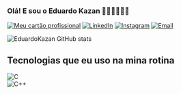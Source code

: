 
### Olá! E sou o Eduardo Kazan 🤖📡👨🏻‍💻🔋

[![Meu cartão profissional](https://img.shields.io/badge/website-000000?style=for-the-badge&logo=About.me&logoColor=white)](https://taggo.one/eduardokazan)
[![LinkedIn](https://img.shields.io/badge/LinkedIn-0077B5?style=for-the-badge&logo=linkedin&logoColor=white)](https://www.linkedin.com/in/eduardokazan/)
[![Instagram](https://img.shields.io/badge/Instagram-E4405F?style=for-the-badge&logo=instagram&logoColor=white)](https://www.instagram.com/edukazan/)
[![Email](https://img.shields.io/badge/Microsoft_Outlook-0078D4?style=for-the-badge&logo=microsoft-outlook&logoColor=white)](eduardo_kazan@hotmail.com)

![EduardoKazan GitHub stats](https://github-readme-stats.vercel.app/api?username=EduardoKazan&show_icons=true&theme=blue-green)

## Tecnologias que eu uso na mina rotina

<div style="display: inline-block" "text-align: center;">
    <img alt="C" src=https://img.shields.io/badge/C-00599C?style=for-the-badge&logo=c&logoColor=white />
</div></br>

<div style="display: inline-block" "text-align: center;">
    <img alt="C++" src=https://img.shields.io/badge/C-00599C?style=for-the-badge&logo=c&logoColor=white />
</div></br>
